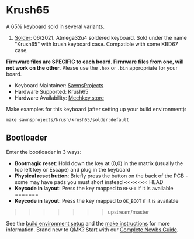 # Krush65

A 65% keyboard sold in several variants. 

1. [Solder](solder/): 06/2021. Atmega32u4 soldered keyboard. Sold under the name "Krush65" with krush keyboard case. Compatible with some KBD67 case.

 **Firmware files are SPECIFIC to each board. Firmware files from one, will not work on the other.** Please use the `.hex` or `.bin` appropriate for your board.

* Keyboard Maintainer: [SawnsProjects](https://github.com/MaiTheSan)
* Hardware Supported: Krush65 
* Hardware Availability: [Mechkey.store](https://mechkey.store/)

Make examples for this keyboard (after setting up your build environment):

    make sawnsprojects/krush/krush65/solder:default

## Bootloader

Enter the bootloader in 3 ways:

* **Bootmagic reset**: Hold down the key at (0,0) in the matrix (usually the top left key or Escape) and plug in the keyboard
* **Physical reset button**: Briefly press the button on the back of the PCB - some may have pads you must short instead
<<<<<<< HEAD
* **Keycode in layout**: Press the key mapped to `RESET` if it is available
=======
* **Keycode in layout**: Press the key mapped to `QK_BOOT` if it is available
>>>>>>> upstream/master

See the [build environment setup](https://docs.qmk.fm/#/getting_started_build_tools) and the [make instructions](https://docs.qmk.fm/#/getting_started_make_guide) for more information. Brand new to QMK? Start with our [Complete Newbs Guide](https://docs.qmk.fm/#/newbs).